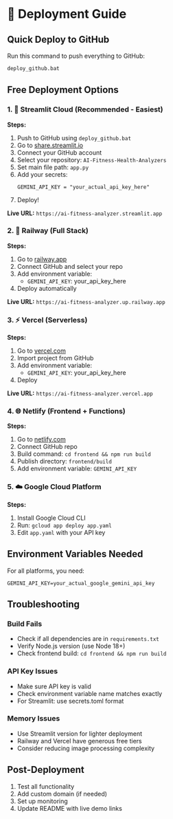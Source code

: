 # 🚀 Deployment Guide

## Quick Deploy to GitHub

Run this command to push everything to GitHub:

```bash
deploy_github.bat
```

## Free Deployment Options

### 1. 🎯 Streamlit Cloud (Recommended - Easiest)

**Steps:**
1. Push to GitHub using `deploy_github.bat`
2. Go to [share.streamlit.io](https://share.streamlit.io)
3. Connect your GitHub account
4. Select your repository: `AI-Fitness-Health-Analyzers`
5. Set main file path: `app.py`
6. Add your secrets:
   ```
   GEMINI_API_KEY = "your_actual_api_key_here"
   ```
7. Deploy!

**Live URL:** `https://ai-fitness-analyzer.streamlit.app`

### 2. 🚂 Railway (Full Stack)

**Steps:**
1. Go to [railway.app](https://railway.app)
2. Connect GitHub and select your repo
3. Add environment variable:
   - `GEMINI_API_KEY`: your_api_key_here
4. Deploy automatically

**Live URL:** `https://ai-fitness-analyzer.up.railway.app`

### 3. ⚡ Vercel (Serverless)

**Steps:**
1. Go to [vercel.com](https://vercel.com)
2. Import project from GitHub
3. Add environment variable:
   - `GEMINI_API_KEY`: your_api_key_here
4. Deploy

**Live URL:** `https://ai-fitness-analyzer.vercel.app`

### 4. 🌐 Netlify (Frontend + Functions)

**Steps:**
1. Go to [netlify.com](https://netlify.com)
2. Connect GitHub repo
3. Build command: `cd frontend && npm run build`
4. Publish directory: `frontend/build`
5. Add environment variable: `GEMINI_API_KEY`

### 5. ☁️ Google Cloud Platform

**Steps:**
1. Install Google Cloud CLI
2. Run: `gcloud app deploy app.yaml`
3. Edit `app.yaml` with your API key

## Environment Variables Needed

For all platforms, you need:
```
GEMINI_API_KEY=your_actual_google_gemini_api_key
```

## Troubleshooting

### Build Fails
- Check if all dependencies are in `requirements.txt`
- Verify Node.js version (use Node 18+)
- Check frontend build: `cd frontend && npm run build`

### API Key Issues
- Make sure API key is valid
- Check environment variable name matches exactly
- For Streamlit: use secrets.toml format

### Memory Issues
- Use Streamlit version for lighter deployment
- Railway and Vercel have generous free tiers
- Consider reducing image processing complexity

## Post-Deployment

1. Test all functionality
2. Add custom domain (if needed)
3. Set up monitoring
4. Update README with live demo links
